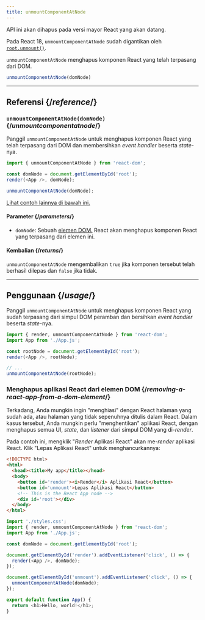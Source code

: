 ```yaml
---
title: unmountComponentAtNode
---
```


<Deprecated>

API ini akan dihapus pada versi mayor React yang akan datang.

Pada React 18, `unmountComponentAtNode` sudah digantikan oleh [`root.unmount()`](/reference/react-dom/client/createRoot#root-unmount).

</Deprecated>

<Intro>

`unmountComponentAtNode` menghapus komponen React yang telah terpasang dari DOM.

```js
unmountComponentAtNode(domNode)
```

</Intro>

<InlineToc />

---

## Referensi {/*reference*/}

### `unmountComponentAtNode(domNode)` {/*unmountcomponentatnode*/}

Panggil `unmountComponentAtNode` untuk menghapus komponen React yang telah terpasang dari DOM dan membersihkan *event handler* beserta *state*-nya.

```js
import { unmountComponentAtNode } from 'react-dom';

const domNode = document.getElementById('root');
render(<App />, domNode);

unmountComponentAtNode(domNode);
```

[Lihat contoh lainnya di bawah ini.](#usage)

#### Parameter {/*parameters*/}

* `domNode`: Sebuah [elemen DOM.](https://developer.mozilla.org/en-US/docs/Web/API/Element) React akan menghapus komponen React yang terpasang dari elemen ini.

#### Kembalian {/*returns*/}

`unmountComponentAtNode` mengembalikan `true` jika komponen tersebut telah berhasil dilepas dan `false` jika tidak.

---

## Penggunaan {/*usage*/}

Panggil `unmountComponentAtNode` untuk menghapus <CodeStep step={1}>komponen React yang sudah terpasang</CodeStep> dari <CodeStep step={2}>simpul DOM peramban</CodeStep> dan bersihkan *event handler* beserta *state*-nya.

```js [[1, 5, "<App />"], [2, 5, "rootNode"], [2, 8, "rootNode"]]
import { render, unmountComponentAtNode } from 'react-dom';
import App from './App.js';

const rootNode = document.getElementById('root');
render(<App />, rootNode);

// ...
unmountComponentAtNode(rootNode);
```


### Menghapus aplikasi React dari elemen DOM {/*removing-a-react-app-from-a-dom-element*/}

Terkadang, Anda mungkin ingin "menghiasi" dengan React halaman yang sudah ada, atau halaman yang tidak sepenuhnya ditulis dalam React. Dalam kasus tersebut, Anda mungkin perlu "menghentikan" aplikasi React, dengan menghapus semua UI, *state*, dan *listener* dari simpul DOM yang di-*render*.

Pada contoh ini, mengklik "*Render* Aplikasi React" akan me-*render* aplikasi React. Klik "Lepas Aplikasi React" untuk menghancurkannya:

<Sandpack>

```html index.html
<!DOCTYPE html>
<html>
  <head><title>My app</title></head>
  <body>
    <button id='render'><i>Render</i> Aplikasi React</button>
    <button id='unmount'>Lepas Aplikasi React</button>
    <!-- This is the React App node -->
    <div id='root'></div>
  </body>
</html>
```

```js src/index.js active
import './styles.css';
import { render, unmountComponentAtNode } from 'react-dom';
import App from './App.js';

const domNode = document.getElementById('root');

document.getElementById('render').addEventListener('click', () => {
  render(<App />, domNode);
});

document.getElementById('unmount').addEventListener('click', () => {
  unmountComponentAtNode(domNode);
});
```

```js src/App.js
export default function App() {
  return <h1>Hello, world!</h1>;
}
```

</Sandpack>

